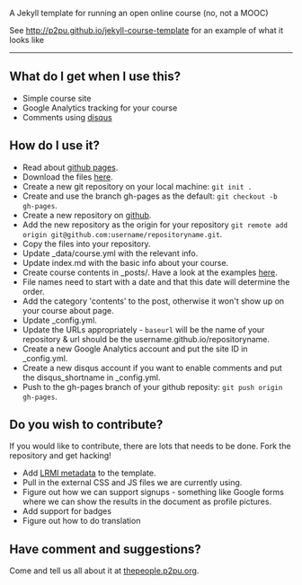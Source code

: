 A Jekyll template for running an open online course (no, not a MOOC)

See http://p2pu.github.io/jekyll-course-template for an example of what it looks like

---

## What do I get when I use this?

- Simple course site
- Google Analytics tracking for your course
- Comments using [disqus](http://disqus.com/)

## How do I use it?

- Read about [github pages](http://pages.github.com/).
- Download the files [here](https://github.com/p2pu/jekyll-course-template/archive/gh-pages.zip).
- Create a new git repository on your local machine: `git init .`
- Create and use the branch gh-pages as the default: `git checkout -b gh-pages`.
- Create a new repository on [github](https://github.com).
- Add the new repository as the origin for your repository `git remote add origin git@github.com:username/repositoryname.git`.
- Copy the files into your repository.
- Update _data/course.yml with the relevant info.
- Update index.md with the basic info about your course.
- Create course contents in _posts/. Have a look at the examples [here](https://github.com/p2pu/course-2-jekyll/tree/gh-pages/_posts).
 - File names need to start with a date and that this date will determine the order. 
 - Add the category 'contents' to the post, otherwise it won't show up on your course about page.
- Update _config.yml.
 - Update the URLs appropriately - `baseurl` will be the name of your repository & url should be the username.github.io/repositoryname.
 - Create a new Google Analytics account and put the site ID in _config.yml.
 - Create a new disqus account if you want to enable comments and put the disqus_shortname in _config.yml.
- Push to the gh-pages branch of your github reposity: `git push origin gh-pages`.

## Do you wish to contribute?

If you would like to contribute, there are lots that needs to be done. Fork the repository and get hacking!

- Add [LRMI metadata](http://www.lrmi.net) to the template.
- Pull in the external CSS and JS files we are currently using.
- Figure out how we can support signups - something like Google forms where we can show the results in the document as profile pictures.
- Add support for badges
- Figure out how to do translation

## Have comment and suggestions?

Come and tell us all about it at [thepeople.p2pu.org](http://thepeople.p2pu.org).
